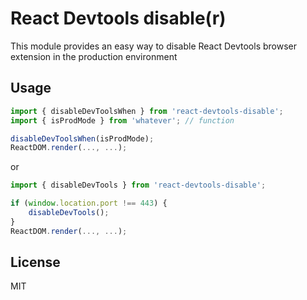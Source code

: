 # React Devtools disable(r)

This module provides an easy way to disable React Devtools browser extension in the production environment

## Usage
```javascript
import { disableDevToolsWhen } from 'react-devtools-disable';
import { isProdMode } from 'whatever'; // function

disableDevToolsWhen(isProdMode);
ReactDOM.render(..., ...);
```

or

```javascript
import { disableDevTools } from 'react-devtools-disable';

if (window.location.port !== 443) {
    disableDevTools();
}
ReactDOM.render(..., ...);
```

## License
MIT
